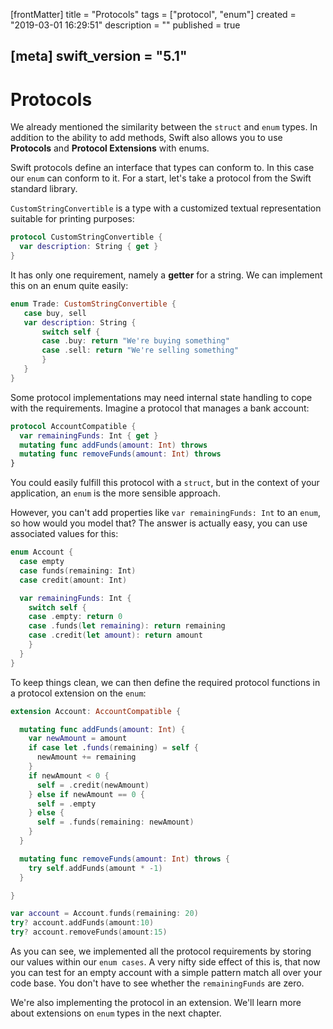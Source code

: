 [frontMatter]
title = "Protocols"
tags = ["protocol", "enum"]
created = "2019-03-01 16:29:51"
description = ""
published = true

[meta]
swift_version = "5.1"
---

# Protocols

We already mentioned the similarity between the `struct` and `enum` types. In
addition to the ability to add methods, Swift also allows you to use
**Protocols** and **Protocol Extensions** with enums.

Swift protocols define an interface that types can
conform to. In this case our `enum` can conform to it. For a start,
let\'s take a protocol from the Swift standard library.

`CustomStringConvertible` is a type with a customized textual
representation suitable for printing purposes:

``` Swift
protocol CustomStringConvertible {
  var description: String { get }
}
```

It has only one requirement, namely a **getter** for a string. We can
implement this on an enum quite easily:

``` Swift
enum Trade: CustomStringConvertible {
   case buy, sell
   var description: String {
       switch self {
       case .buy: return "We're buying something"
       case .sell: return "We're selling something"
       }
   }
}
```

Some protocol implementations may need internal state handling to cope
with the requirements. Imagine a protocol that manages a bank account:

``` Swift
protocol AccountCompatible {
  var remainingFunds: Int { get }
  mutating func addFunds(amount: Int) throws
  mutating func removeFunds(amount: Int) throws
}
```

You could easily fulfill this protocol with a `struct`, but in the
context of your application, an `enum` is the more sensible approach.

However, you can\'t add properties like `var remainingFunds: Int` to an
`enum`, so how would you model that? The answer is actually easy, you
can use associated values for this:

``` Swift
enum Account {
  case empty
  case funds(remaining: Int)
  case credit(amount: Int)

  var remainingFunds: Int {
    switch self {
    case .empty: return 0
    case .funds(let remaining): return remaining
    case .credit(let amount): return amount
    }
  }
}
```

To keep things clean, we can then define the required protocol functions
in a protocol extension on the `enum`:

``` Swift
extension Account: AccountCompatible {

  mutating func addFunds(amount: Int) {
    var newAmount = amount
    if case let .funds(remaining) = self {
      newAmount += remaining
    }
    if newAmount < 0 {
      self = .credit(newAmount)
    } else if newAmount == 0 {
      self = .empty
    } else {
      self = .funds(remaining: newAmount)
    }
  }

  mutating func removeFunds(amount: Int) throws {
    try self.addFunds(amount * -1)
  }

}

var account = Account.funds(remaining: 20)
try? account.addFunds(amount:10)
try? account.removeFunds(amount:15)
```

As you can see, we implemented all the protocol requirements by storing
our values within our `enum cases`. A very nifty side effect of this is,
that now you can test for an empty account with a simple pattern match
all over your code base. You don\'t have to see whether the
`remainingFunds` are zero.

We're also implementing the protocol in an extension. We'll learn more about
extensions on `enum` types in the next chapter.
